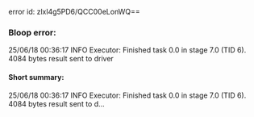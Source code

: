 error id: zlxl4g5PD6/QCC00eLonWQ==
### Bloop error:

25/06/18 00:36:17 INFO Executor: Finished task 0.0 in stage 7.0 (TID 6). 4084 bytes result sent to driver
#### Short summary: 

25/06/18 00:36:17 INFO Executor: Finished task 0.0 in stage 7.0 (TID 6). 4084 bytes result sent to d...